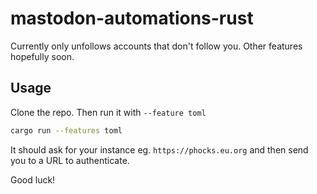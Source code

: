 # mastodon-automations-rust

Currently only unfollows accounts that don't follow you. Other features hopefully soon.

## Usage

Clone the repo. Then run it with `--feature toml`

```bash
cargo run --features toml
```

It should ask for your instance eg. `https://phocks.eu.org` and then send you to a URL to authenticate.

Good luck!
